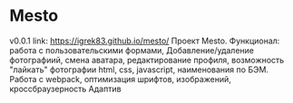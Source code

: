 # Mesto
v0.0.1
link: https://igrek83.github.io/mesto/
Проект Mesto. Функционал: работа с пользовательскими формами, Добавление/удаление фотографиий, смена аватара, редактирование профиля, возможность "лайкать" фотографии
html, css, javascript, наименования по БЭМ. Работа с webpack, оптимизация шрифтов, изображений, кроссбраузерность
Адаптив
